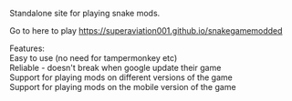 Standalone site for playing snake mods. 

Go to here to play https://superaviation001.github.io/snakegamemodded

Features:  
Easy to use (no need for tampermonkey etc)  
Reliable - doesn't break when google update their game  
Support for playing mods on different versions of the game  
Support for playing mods on the mobile version of the game  
